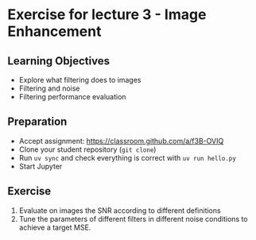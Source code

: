 # Exercise for lecture 3 - Image Enhancement

## Learning Objectives
- Explore what filtering does to images
- Filtering and noise
- Filtering performance evaluation

## Preparation
- Accept assignment: https://classroom.github.com/a/f3B-OVIQ
- Clone your student repository (```git clone```)
- Run `uv sync` and check everything is correct with `uv run hello.py`
- Start Jupyter

## Exercise
1. Evaluate on images the SNR according to different definitions
2. Tune the parameters of different filters in different noise conditions to achieve a target MSE.